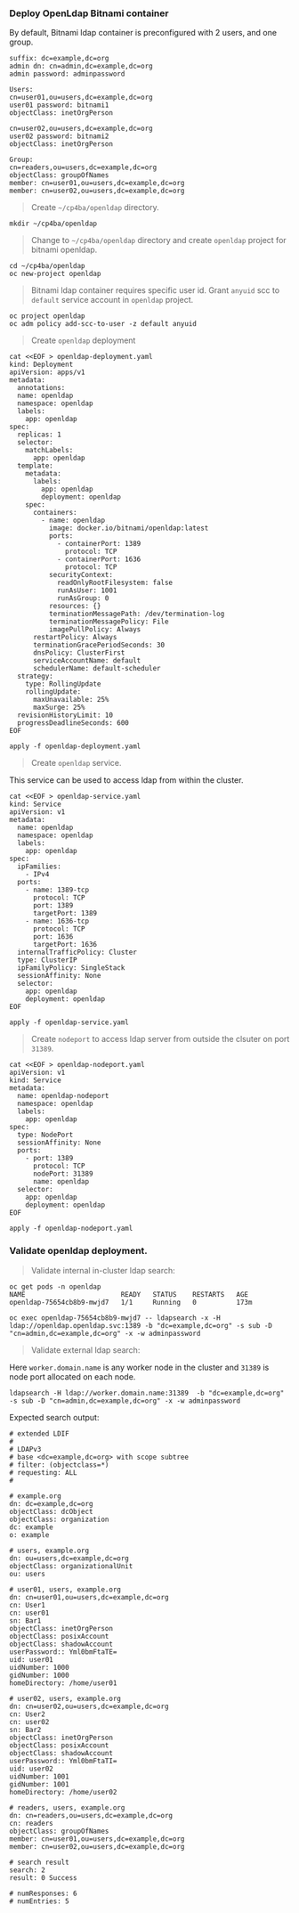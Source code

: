### Deploy OpenLdap Bitnami container

By default, Bitnami ldap container is preconfigured with 2 users, and one group.

```
suffix: dc=example,dc=org
admin dn: cn=admin,dc=example,dc=org
admin password: adminpassword

Users:
cn=user01,ou=users,dc=example,dc=org
user01 password: bitnami1
objectClass: inetOrgPerson

cn=user02,ou=users,dc=example,dc=org
user02 password: bitnami2
objectClass: inetOrgPerson

Group:
cn=readers,ou=users,dc=example,dc=org
objectClass: groupOfNames
member: cn=user01,ou=users,dc=example,dc=org
member: cn=user02,ou=users,dc=example,dc=org
```

>Create `~/cp4ba/openldap` directory.
```
mkdir ~/cp4ba/openldap
```

>Change to `~/cp4ba/openldap` directory and create `openldap` project for bitnami openldap.

```
cd ~/cp4ba/openldap
oc new-project openldap
```

>Bitnami ldap container requires specific user id.
>Grant `anyuid` scc to `default` service account in `openldap` project.

```
oc project openldap
oc adm policy add-scc-to-user -z default anyuid
```

>Create `openldap` deployment

```
cat <<EOF > openldap-deployment.yaml
kind: Deployment
apiVersion: apps/v1
metadata:
  annotations:
  name: openldap
  namespace: openldap
  labels:
    app: openldap
spec:
  replicas: 1
  selector:
    matchLabels:
      app: openldap
  template:
    metadata:
      labels:
        app: openldap
        deployment: openldap
    spec:
      containers:
        - name: openldap
          image: docker.io/bitnami/openldap:latest
          ports:
            - containerPort: 1389
              protocol: TCP
            - containerPort: 1636
              protocol: TCP
          securityContext:
            readOnlyRootFilesystem: false
            runAsUser: 1001
            runAsGroup: 0
          resources: {}
          terminationMessagePath: /dev/termination-log
          terminationMessagePolicy: File
          imagePullPolicy: Always
      restartPolicy: Always
      terminationGracePeriodSeconds: 30
      dnsPolicy: ClusterFirst
      serviceAccountName: default
      schedulerName: default-scheduler
  strategy:
    type: RollingUpdate
    rollingUpdate:
      maxUnavailable: 25%
      maxSurge: 25%
  revisionHistoryLimit: 10
  progressDeadlineSeconds: 600
EOF
```

```
apply -f openldap-deployment.yaml
```

>Create `openldap` service.

This service can be used to access ldap from within the cluster.

```
cat <<EOF > openldap-service.yaml
kind: Service
apiVersion: v1
metadata:
  name: openldap
  namespace: openldap
  labels:
    app: openldap
spec:
  ipFamilies:
    - IPv4
  ports:
    - name: 1389-tcp
      protocol: TCP
      port: 1389
      targetPort: 1389
    - name: 1636-tcp
      protocol: TCP
      port: 1636
      targetPort: 1636
  internalTrafficPolicy: Cluster
  type: ClusterIP
  ipFamilyPolicy: SingleStack
  sessionAffinity: None
  selector:
    app: openldap
    deployment: openldap
EOF
```

```
apply -f openldap-service.yaml
```

>Create `nodeport` to access ldap server from outside the clsuter on port `31389`.

```
cat <<EOF > openldap-nodeport.yaml
apiVersion: v1
kind: Service
metadata:
  name: openldap-nodeport
  namespace: openldap
  labels:
    app: openldap
spec:
  type: NodePort
  sessionAffinity: None
  ports:
    - port: 1389
      protocol: TCP
      nodePort: 31389
      name: openldap
  selector:
    app: openldap
    deployment: openldap
EOF
```

```
apply -f openldap-nodeport.yaml
```

### Validate openldap deployment.

>Validate internal in-cluster ldap search:

```
oc get pods -n openldap
NAME                        READY   STATUS    RESTARTS   AGE
openldap-75654cb8b9-mwjd7   1/1     Running   0          173m

oc exec openldap-75654cb8b9-mwjd7 -- ldapsearch -x -H ldap://openldap.openldap.svc:1389 -b "dc=example,dc=org" -s sub -D "cn=admin,dc=example,dc=org" -x -w adminpassword
```

>Validate external ldap search:

Here `worker.domain.name` is any worker node in the cluster and `31389` is node port allocated on each node.

```
ldapsearch -H ldap://worker.domain.name:31389  -b "dc=example,dc=org" -s sub -D "cn=admin,dc=example,dc=org" -x -w adminpassword
```

Expected search output:

```
# extended LDIF
#
# LDAPv3
# base <dc=example,dc=org> with scope subtree
# filter: (objectclass=*)
# requesting: ALL
#

# example.org
dn: dc=example,dc=org
objectClass: dcObject
objectClass: organization
dc: example
o: example

# users, example.org
dn: ou=users,dc=example,dc=org
objectClass: organizationalUnit
ou: users

# user01, users, example.org
dn: cn=user01,ou=users,dc=example,dc=org
cn: User1
cn: user01
sn: Bar1
objectClass: inetOrgPerson
objectClass: posixAccount
objectClass: shadowAccount
userPassword:: Yml0bmFtaTE=
uid: user01
uidNumber: 1000
gidNumber: 1000
homeDirectory: /home/user01

# user02, users, example.org
dn: cn=user02,ou=users,dc=example,dc=org
cn: User2
cn: user02
sn: Bar2
objectClass: inetOrgPerson
objectClass: posixAccount
objectClass: shadowAccount
userPassword:: Yml0bmFtaTI=
uid: user02
uidNumber: 1001
gidNumber: 1001
homeDirectory: /home/user02

# readers, users, example.org
dn: cn=readers,ou=users,dc=example,dc=org
cn: readers
objectClass: groupOfNames
member: cn=user01,ou=users,dc=example,dc=org
member: cn=user02,ou=users,dc=example,dc=org

# search result
search: 2
result: 0 Success

# numResponses: 6
# numEntries: 5
```
